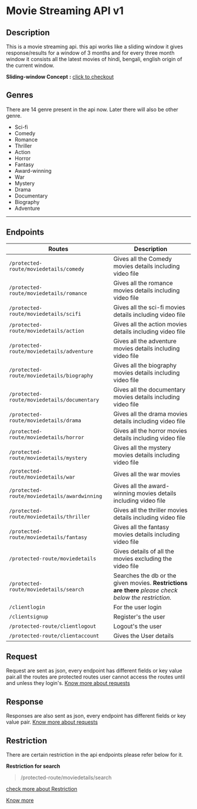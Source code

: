 
# Movie Streaming API v1
	

## **Description** 

This is a movie streaming api. this api works like a sliding window it gives response/results for a window of 3 months and for every three month window it consists all the latest movies of hindi, bengali, english origin of the current window.

**Sliding-window Concept** **:** [click to checkout](./docs/slidingWindow.md)

## Genres
 There are 14 genre present in the api now. Later there will also be other genre.
 - Sci-fi
 - Comedy
 - Romance
 - Thriller
 - Action
 - Horror
 - Fantasy
 - Award-winning
 - War
 - Mystery
 - Drama
 - Documentary
 - Biography
 - Adventure
---

## Endpoints 
|Routes|Description|
|--|--|
|`/protected-route/moviedetails/comedy`| Gives all the Comedy movies details including video file
|`/protected-route/moviedetails/romance`|Gives all the romance movies details including video file
|`/protected-route/moviedetails/scifi`|Gives all the sci-fi movies details including video file
|`/protected-route/moviedetails/action`|Gives all the action movies details including video file
|`/protected-route/moviedetails/adventure`|Gives all the adventure movies details including video file
|`/protected-route/moviedetails/biography`|Gives all the biography movies details including video file
|`/protected-route/moviedetails/documentary`|Gives all the documentary movies details including video file
|`/protected-route/moviedetails/drama`|Gives all the drama movies details including video file
|`/protected-route/moviedetails/horror`|Gives all the horror movies details including video file
|`/protected-route/moviedetails/mystery`|Gives all the mystery movies details including video file
|`/protected-route/moviedetails/war`|Gives all the war movies
|`/protected-route/moviedetails/awardwinning`|Gives all the award-winning movies details including video file
|`/protected-route/moviedetails/thriller`|Gives all the thriller movies details including video file
|`/protected-route/moviedetails/fantasy`|Gives all the fantasy movies details including video file
|`/protected-route/moviedetails`|Gives details of all the movies excluding the video file
|`/protected-route/moviedetails/search`|Searches the db or the given movies. **Restrictions are there** *please check below the restriction.*
|`/clientlogin`| For the user login
|`/clientsignup`| Register's the user
|`/protected-route/clientlogout`| Logout's the user
|`/protected-route/clientaccount`| Gives the User details

## Request
Request are sent as json, every endpoint has different fields or key value pair.all the routes are protected routes user cannot access the routes until and unless they login's.
[Know more about requests](./docs/request.md) 

## Response
Responses are also sent as json, every endpoint has different fields or key value pair.
[Know more about requests](./docs/response.md) 

## Restriction

There are certain restriction in the api endpoints please refer below for it.

**Restriction for search**
>/protected-route/moviedetails/search

[check more about Restriction](./docs/Restriction.md)

[Know more](./docs/knowMore.md)
